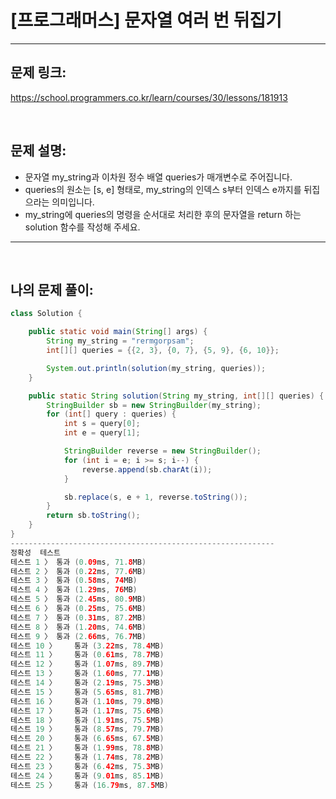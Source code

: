 # [프로그래머스] 문자열 여러 번 뒤집기

---

## 문제 링크:

https://school.programmers.co.kr/learn/courses/30/lessons/181913

<br>

## 문제 설명:

- 문자열 my_string과 이차원 정수 배열 queries가 매개변수로 주어집니다.
- queries의 원소는 [s, e] 형태로, my_string의 인덱스 s부터 인덱스 e까지를 뒤집으라는 의미입니다.
- my_string에 queries의 명령을 순서대로 처리한 후의 문자열을 return 하는 solution 함수를 작성해 주세요.

---

<br>

## 나의 문제 풀이:

```java
class Solution {

    public static void main(String[] args) {
        String my_string = "rermgorpsam";
        int[][] queries = {{2, 3}, {0, 7}, {5, 9}, {6, 10}};

        System.out.println(solution(my_string, queries));
    }

    public static String solution(String my_string, int[][] queries) {
        StringBuilder sb = new StringBuilder(my_string);
        for (int[] query : queries) {
            int s = query[0];
            int e = query[1];

            StringBuilder reverse = new StringBuilder();
            for (int i = e; i >= s; i--) {
                reverse.append(sb.charAt(i));
            }

            sb.replace(s, e + 1, reverse.toString());
        }
        return sb.toString();
    }
}
-----------------------------------------------------------
정확성  테스트
테스트 1 〉	통과 (0.09ms, 71.8MB)
테스트 2 〉	통과 (0.22ms, 77.6MB)
테스트 3 〉	통과 (0.58ms, 74MB)
테스트 4 〉	통과 (1.29ms, 76MB)
테스트 5 〉	통과 (2.45ms, 80.9MB)
테스트 6 〉	통과 (0.25ms, 75.6MB)
테스트 7 〉	통과 (0.31ms, 87.2MB)
테스트 8 〉	통과 (1.20ms, 74.6MB)
테스트 9 〉	통과 (2.66ms, 76.7MB)
테스트 10 〉	통과 (3.22ms, 78.4MB)
테스트 11 〉	통과 (0.61ms, 78.7MB)
테스트 12 〉	통과 (1.07ms, 89.7MB)
테스트 13 〉	통과 (1.60ms, 77.1MB)
테스트 14 〉	통과 (2.19ms, 75.3MB)
테스트 15 〉	통과 (5.65ms, 81.7MB)
테스트 16 〉	통과 (1.10ms, 79.8MB)
테스트 17 〉	통과 (1.17ms, 75.6MB)
테스트 18 〉	통과 (1.91ms, 75.5MB)
테스트 19 〉	통과 (8.57ms, 79.7MB)
테스트 20 〉	통과 (6.65ms, 67.5MB)
테스트 21 〉	통과 (1.99ms, 78.8MB)
테스트 22 〉	통과 (1.74ms, 78.2MB)
테스트 23 〉	통과 (6.42ms, 75.3MB)
테스트 24 〉	통과 (9.01ms, 85.1MB)
테스트 25 〉	통과 (16.79ms, 87.5MB)
```
